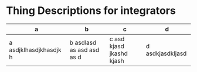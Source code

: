# Thing Descriptions for integrators

a | b | c | d
--- | --- | --- | ---
a asdjklhasdjkhasdjk h | b asdlasd as asd asd as d | c asd kjasd jkashd kjash | d asdkjasdkljasd
